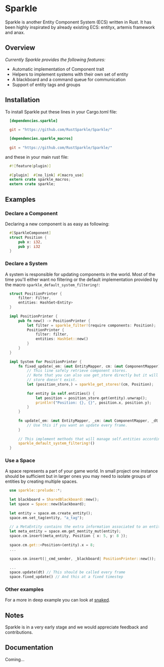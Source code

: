 Sparkle
=======

Sparkle is another Entity Component System (ECS) written in Rust. It has been highly inspirated
by already existing ECS: entityx, artemis framework and anax.

## Overview

*Currently Sparkle provides the following features:*

- Automatic implementation of Component trait
- Helpers to implement systems with their own set of entity
- A blackboard and a command queue for communication
- Support of entity tags and groups

## Installation

To install Sparkle put these lines in your Cargo.toml file:

```toml
  [dependencies.sparkle]
  
  git = "https://github.com/RustSparkle/Sparkle/"

  [dependencies.sparkle_macros]
  
  git = "https://github.com/RustSparkle/Sparkle/"
```

and these in your main rust file:

```rust
  #![feature(plugin)]
  
  #[plugin]  #[no_link] #[macro_use]
  extern crate sparkle_macros;
  extern crate sparkle;
```

## Examples

### Declare a Component

Declaring a new component is as easy as following:

```rust
  #[SparkleComponent]
  struct Position {
      pub x: i32,
      pub y: i32
  }
```

### Declare a System

A system is responsible for updating components in the world. Most of the time you'll either want no filtering or the default implementation provided by the macro `sparkle_default_system_filtering!`:

```rust
  struct PositionPrinter {
      filter: Filter,
      entities: HashSet<Entity>
  }
  
  impl PositionPrinter {
      pub fn new() -> PositionPrinter {
          let filter = sparkle_filter!(require components: Position);
          PositionPrinter {
              filter: filter,
              entities: HashSet::new()
          }
      }
  }
  
  impl System for PositionPrinter {
      fn fixed_update(_em: &mut EntityMapper, cm: &mut ComponentMapper) {
          // This line safely retrieve component stores.
          // Note that you can also use get_store directly but it will panic if the
          // store doesn't exist.
          let (position_store,) = sparkle_get_stores!(cm, Position);
          
          for entity in self.entities() {
              let position = position_store.get(entity).unwrap();
              println!("Position: {}, {}", position.x, position.y);
          }
      }
      
      fn update(_em: &mut EntityMapper, _cm: &mut ComponentMapper, _dt: f32) {
          // Use this if you want an update every frame.
      }
      
      // This implement methods that will manage self.entities according to the filter
      sparkle_default_system_filtering!()
  }
```

### Use a Space

A space represents a part of your game world. In small project one instance should be sufficient but in larger ones you may need to isolate groups of entities by creating multiple spaces.

```rust
  use sparkle::prelude::*;
  
  let blackboard = SharedBlackboard::new();
  let space = Space::new(blackboard);
  
  let entity = space.em.create_entity();
  space.em.set_tag(entity, "a_tag");
  
  // a MetaEntity contains the extra information associated to an entity.
  let meta_entity = space.em.get_mentity_mut(entity);
  space.cm.insert(meta_entity, Position { x: 5, y: 8 });
  
  space.cm.get::<Position>(entity).x = 8;
  ...
  
  space.sm.insert(|_cmd_sender, _blackboard| PositionPrinter::new());
  
  ...
  space.update(dt) // This should be called every frame
  space.fixed_update() // And this at a fixed timestep
```

### Other examples

For a more in deep example you can look at [snaked](https://github.com/RustSparkle/Snaked).

## Notes

Sparkle is in a very early stage and we would appreciate feedback and contributions.

## Documentation

Coming...
